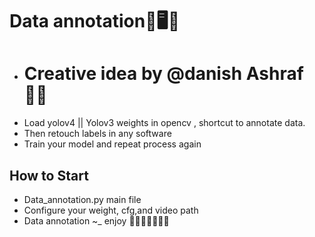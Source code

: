 # Data annotation🤖🖥📅
- # Creative idea by @danish Ashraf🧍‍♂️ 
- Load yolov4 || Yolov3 weights  in opencv , shortcut to annotate data.
- Then retouch labels in any software 
- Train your model and repeat process again 

## How to Start 

-  Data_annotation.py main file 
-  Configure your weight, cfg,and video path 
-  Data annotation ~_ enjoy 🎉🎉🎉🎉🎉🎉🎊
